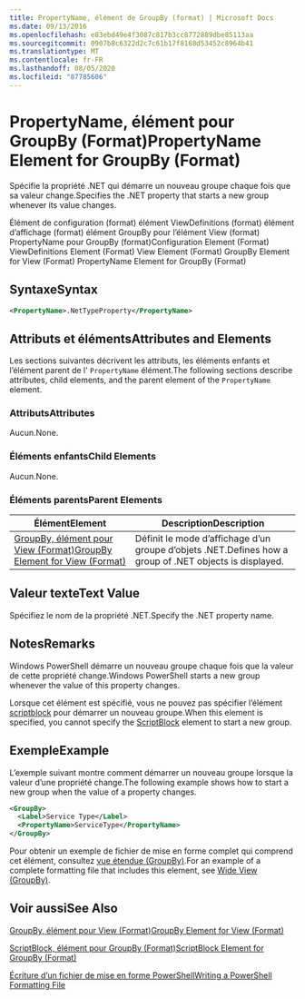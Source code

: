 ```yaml
---
title: PropertyName, élément de GroupBy (format) | Microsoft Docs
ms.date: 09/13/2016
ms.openlocfilehash: e83ebd49e4f3087c817b3cc8772889dbe85113aa
ms.sourcegitcommit: 0907b8c6322d2c7c61b17f8168d53452c8964b41
ms.translationtype: MT
ms.contentlocale: fr-FR
ms.lasthandoff: 08/05/2020
ms.locfileid: "87785606"
---
```

# <a name="propertyname-element-for-groupby-format"></a><span data-ttu-id="bb3e6-102">PropertyName, élément pour GroupBy (Format)</span><span class="sxs-lookup"><span data-stu-id="bb3e6-102">PropertyName Element for GroupBy (Format)</span></span>

<span data-ttu-id="bb3e6-103">Spécifie la propriété .NET qui démarre un nouveau groupe chaque fois que sa valeur change.</span><span class="sxs-lookup"><span data-stu-id="bb3e6-103">Specifies the .NET property that starts a new group whenever its value changes.</span></span>

<span data-ttu-id="bb3e6-104">Élément de configuration (format) élément ViewDefinitions (format) élément d’affichage (format) élément GroupBy pour l’élément View (format) PropertyName pour GroupBy (format)</span><span class="sxs-lookup"><span data-stu-id="bb3e6-104">Configuration Element (Format) ViewDefinitions Element (Format) View Element (Format) GroupBy Element for View (Format) PropertyName Element for GroupBy (Format)</span></span>

## <a name="syntax"></a><span data-ttu-id="bb3e6-105">Syntaxe</span><span class="sxs-lookup"><span data-stu-id="bb3e6-105">Syntax</span></span>

```xml
<PropertyName>.NetTypeProperty</PropertyName>
```

## <a name="attributes-and-elements"></a><span data-ttu-id="bb3e6-106">Attributs et éléments</span><span class="sxs-lookup"><span data-stu-id="bb3e6-106">Attributes and Elements</span></span>

<span data-ttu-id="bb3e6-107">Les sections suivantes décrivent les attributs, les éléments enfants et l’élément parent de l' `PropertyName` élément.</span><span class="sxs-lookup"><span data-stu-id="bb3e6-107">The following sections describe attributes, child elements, and the parent element of the `PropertyName` element.</span></span>

### <a name="attributes"></a><span data-ttu-id="bb3e6-108">Attributs</span><span class="sxs-lookup"><span data-stu-id="bb3e6-108">Attributes</span></span>

<span data-ttu-id="bb3e6-109">Aucun.</span><span class="sxs-lookup"><span data-stu-id="bb3e6-109">None.</span></span>

### <a name="child-elements"></a><span data-ttu-id="bb3e6-110">Éléments enfants</span><span class="sxs-lookup"><span data-stu-id="bb3e6-110">Child Elements</span></span>

<span data-ttu-id="bb3e6-111">Aucun.</span><span class="sxs-lookup"><span data-stu-id="bb3e6-111">None.</span></span>

### <a name="parent-elements"></a><span data-ttu-id="bb3e6-112">Éléments parents</span><span class="sxs-lookup"><span data-stu-id="bb3e6-112">Parent Elements</span></span>

|<span data-ttu-id="bb3e6-113">Élément</span><span class="sxs-lookup"><span data-stu-id="bb3e6-113">Element</span></span>|<span data-ttu-id="bb3e6-114">Description</span><span class="sxs-lookup"><span data-stu-id="bb3e6-114">Description</span></span>|
|-------------|-----------------|
|[<span data-ttu-id="bb3e6-115">GroupBy, élément pour View (Format)</span><span class="sxs-lookup"><span data-stu-id="bb3e6-115">GroupBy Element for View (Format)</span></span>](./groupby-element-for-view-format.md)|<span data-ttu-id="bb3e6-116">Définit le mode d’affichage d’un groupe d’objets .NET.</span><span class="sxs-lookup"><span data-stu-id="bb3e6-116">Defines how a group of .NET objects is displayed.</span></span>|

## <a name="text-value"></a><span data-ttu-id="bb3e6-117">Valeur texte</span><span class="sxs-lookup"><span data-stu-id="bb3e6-117">Text Value</span></span>

<span data-ttu-id="bb3e6-118">Spécifiez le nom de la propriété .NET.</span><span class="sxs-lookup"><span data-stu-id="bb3e6-118">Specify the .NET property name.</span></span>

## <a name="remarks"></a><span data-ttu-id="bb3e6-119">Notes</span><span class="sxs-lookup"><span data-stu-id="bb3e6-119">Remarks</span></span>

<span data-ttu-id="bb3e6-120">Windows PowerShell démarre un nouveau groupe chaque fois que la valeur de cette propriété change.</span><span class="sxs-lookup"><span data-stu-id="bb3e6-120">Windows PowerShell starts a new group whenever the value of this property changes.</span></span>

<span data-ttu-id="bb3e6-121">Lorsque cet élément est spécifié, vous ne pouvez pas spécifier l’élément [scriptblock](./scriptblock-element-for-groupby-format.md) pour démarrer un nouveau groupe.</span><span class="sxs-lookup"><span data-stu-id="bb3e6-121">When this element is specified, you cannot specify the [ScriptBlock](./scriptblock-element-for-groupby-format.md) element to start a new group.</span></span>

## <a name="example"></a><span data-ttu-id="bb3e6-122">Exemple</span><span class="sxs-lookup"><span data-stu-id="bb3e6-122">Example</span></span>

<span data-ttu-id="bb3e6-123">L’exemple suivant montre comment démarrer un nouveau groupe lorsque la valeur d’une propriété change.</span><span class="sxs-lookup"><span data-stu-id="bb3e6-123">The following example shows how to start a new group when the value of a property changes.</span></span>

```xml
<GroupBy>
  <Label>Service Type</Label>
  <PropertyName>ServiceType</PropertyName>
</GroupBy>

```

<span data-ttu-id="bb3e6-124">Pour obtenir un exemple de fichier de mise en forme complet qui comprend cet élément, consultez [vue étendue (GroupBy)](./wide-view-groupby.md).</span><span class="sxs-lookup"><span data-stu-id="bb3e6-124">For an example of a complete formatting file that includes this element, see [Wide View (GroupBy)](./wide-view-groupby.md).</span></span>

## <a name="see-also"></a><span data-ttu-id="bb3e6-125">Voir aussi</span><span class="sxs-lookup"><span data-stu-id="bb3e6-125">See Also</span></span>

[<span data-ttu-id="bb3e6-126">GroupBy, élément pour View (Format)</span><span class="sxs-lookup"><span data-stu-id="bb3e6-126">GroupBy Element for View (Format)</span></span>](./groupby-element-for-view-format.md)

[<span data-ttu-id="bb3e6-127">ScriptBlock, élément pour GroupBy (Format)</span><span class="sxs-lookup"><span data-stu-id="bb3e6-127">ScriptBlock Element for GroupBy (Format)</span></span>](./scriptblock-element-for-groupby-format.md)

[<span data-ttu-id="bb3e6-128">Écriture d’un fichier de mise en forme PowerShell</span><span class="sxs-lookup"><span data-stu-id="bb3e6-128">Writing a PowerShell Formatting File</span></span>](./writing-a-powershell-formatting-file.md)
